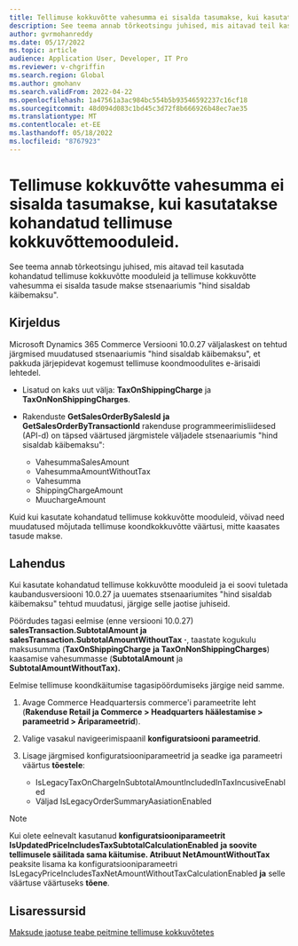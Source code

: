 ```yaml
---
title: Tellimuse kokkuvõtte vahesumma ei sisalda tasumakse, kui kasutatakse kohandatud tellimuse kokkuvõttemooduleid.
description: See teema annab tõrkeotsingu juhised, mis aitavad teil kasutada kohandatud tellimuse kokkuvõtte mooduleid ja tellimuse kokkuvõtte vahesumma ei sisalda tasude makse stsenaariumis "hind sisaldab käibemaksu".
author: gvrmohanreddy
ms.date: 05/17/2022
ms.topic: article
audience: Application User, Developer, IT Pro
ms.reviewer: v-chgriffin
ms.search.region: Global
ms.author: gmohanv
ms.search.validFrom: 2022-04-22
ms.openlocfilehash: 1a47561a3ac984bc554b5b93546592237c16cf18
ms.sourcegitcommit: 48d094d083c1bd45c3d72f8b666926b48ec7ae35
ms.translationtype: MT
ms.contentlocale: et-EE
ms.lasthandoff: 05/18/2022
ms.locfileid: "8767923"
---
```

# <a name="order-summary-subtotal-doesnt-include-taxes-on-charges-when-using-customized-order-summary-modules"></a>Tellimuse kokkuvõtte vahesumma ei sisalda tasumakse, kui kasutatakse kohandatud tellimuse kokkuvõttemooduleid.

See teema annab tõrkeotsingu juhised, mis aitavad teil kasutada kohandatud tellimuse kokkuvõtte mooduleid ja tellimuse kokkuvõtte vahesumma ei sisalda tasude makse stsenaariumis "hind sisaldab käibemaksu".

## <a name="description"></a>Kirjeldus

Microsoft Dynamics 365 Commerce Versiooni 10.0.27 väljalaskest on tehtud järgmised muudatused stsenaariumis "hind sisaldab käibemaksu", et pakkuda järjepidevat kogemust tellimuse koondmoodulites e-ärisaidi lehtedel.

- Lisatud on kaks uut välja: **TaxOnShippingCharge** ja **TaxOnNonShippingCharges**.
- Rakenduste **GetSalesOrderBySalesId** **ja GetSalesOrderByTransactionId** rakenduse programmeerimisliidesed (API-d) on täpsed väärtused järgmistele väljadele stsenaariumis "hind sisaldab käibemaksu":

    - VahesummaSalesAmount
    - VahesummaAmountWithoutTax
    - Vahesumma
    - ShippingChargeAmount
    - MuuchargeAmount

Kuid kui kasutate kohandatud tellimuse kokkuvõtte mooduleid, võivad need muudatused mõjutada tellimuse koondkokkuvõtte väärtusi, mitte kaasates tasude makse.

## <a name="resolution"></a>Lahendus

Kui kasutate kohandatud tellimuse kokkuvõtte mooduleid ja ei soovi tuletada kaubandusversiooni 10.0.27 ja uuemates stsenaariumites "hind sisaldab käibemaksu" tehtud muudatusi, järgige selle jaotise juhiseid.

Pöördudes tagasi eelmise (enne versiooni 10.0.27) **salesTransaction.SubtotalAmount ja salesTransaction.SubtotalAmountWithoutTax** **·**, taastate kogukulu maksusumma (**TaxOnShippingCharge** **ja TaxOnNonShippingCharges**) kaasamise vahesummasse (**SubtotalAmount** ja **SubtotalAmountWithoutTax).**

Eelmise tellimuse koondkäitumise tagasipöördumiseks järgige neid samme.

1. Avage Commerce Headquartersis commerce'i parameetrite leht (**Rakenduse Retail ja Commerce \> Headquarters häälestamise \> parameetrid \> Äriparameetrid**).
1. Valige vasakul navigeerimispaanil **konfiguratsiooni parameetrid**.
1. Lisage järgmised konfiguratsiooniparameetrid ja seadke iga parameetri väärtus **tõestele**:

    - IsLegacyTaxOnChargeInSubtotalAmountIncludedInTaxIncusiveEnabled
    - Väljad IsLegacyOrderSummaryAasiationEnabled

> [!NOTE]
> Kui olete eelnevalt kasutanud **konfiguratsiooniparameetrit IsUpdatedPriceIncludesTaxSubtotalCalculationEnabled** **ja soovite tellimusele säilitada sama käitumise. Atribuut NetAmountWithoutTax** peaksite lisama ka konfiguratsiooniparameetri IsLegacyPriceIncludesTaxNetAmountWithoutTaxCalculationEnabled **ja** selle väärtuse väärtuseks **tõene**.

## <a name="additional-resources"></a>Lisaressursid

[Maksude jaotuse teabe peitmine tellimuse kokkuvõtetes](../hide-taxes-breakup.md)
